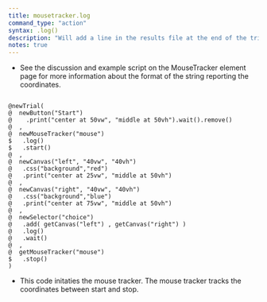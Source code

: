 ```yaml
---
title: mousetracker.log
command_type: "action"
syntax: .log()
description: "Will add a line in the results file at the end of the trial reporting the mouse coordinates between `start` and `stop`."
notes: true
---
```


+ See the discussion and example script on the MouseTracker element page for more information about the format of the string reporting the coordinates.

<!--more-->

<pre><code class="language-diff-javascript diff-highlight try-true">
@newTrial(
@  newButton("Start")
@    .print("center at 50vw", "middle at 50vh").wait().remove()
@  ,
@  newMouseTracker("mouse")
$   .log()
$   .start()
@  ,
@  newCanvas("left", "40vw", "40vh")
@   .css("background","red")
@   .print("center at 25vw", "middle at 50vh")
@  ,
@  newCanvas("right", "40vw", "40vh")
@   .css("background","blue")
@   .print("center at 75vw", "middle at 50vh")
@  ,
@  newSelector("choice")
@   .add( getCanvas("left") , getCanvas("right") )
@   .log()
@   .wait()
@  ,
@  getMouseTracker("mouse")
$   .stop()
)
</code></pre>

+ This code initaties the mouse tracker. The mouse tracker tracks the coordinates between start and stop.
